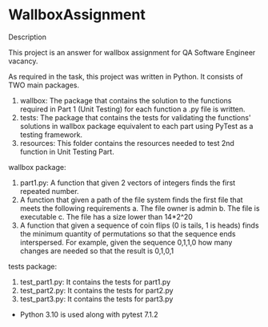 # WallboxAssignment

Description

This project is an answer for wallbox assignment for QA Software Engineer vacancy.

As required in the task, this project was written in Python. It consists of TWO main packages.

1. wallbox: The package that contains the solution to the functions required in Part 1 (Unit Testing)
for each function a .py file is written.
2. tests: The package that contains the tests for validating the functions' solutions in wallbox package 
equivalent to each part using PyTest as a testing framework.
3. resources: This folder contains the resources needed to test 2nd function in Unit Testing Part.

wallbox package:

1. part1.py: A function that given 2 vectors of integers finds the first repeated number.
2. A function that given a path of the file system finds the first file that meets the
following requirements
a. The file owner is admin
b. The file is executable
c. The file has a size lower than 14*2^20
3. A function that given a sequence of coin flips (0 is tails, 1 is heads) finds the
minimum quantity of permutations so that the sequence ends interspersed. For
example, given the sequence 0,1,1,0 how many changes are needed so that the
result is 0,1,0,1

tests package:

1. test_part1.py: It contains the tests for part1.py
2. test_part2.py: It contains the tests for part2.py
3. test_part3.py: It contains the tests for part3.py

* Python 3.10 is used along with pytest 7.1.2